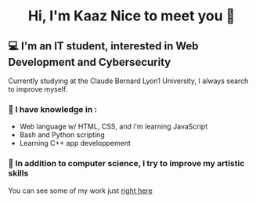 # <p align="center">Hi, I'm Kaaz Nice to meet you 👋</p>


## **:computer: I'm an IT student, interested in Web Development and Cybersecurity**

Currently studying at the Claude Bernard Lyon1 University, I always search to improve myself.
  
### :mag_right: I have knowledge in :
* Web language w/ HTML, CSS, and i'm learning JavaScript
* Bash and Python scripting
* Learning C++ app developpement

### :pencil: In addition to computer science, I try to improve my artistic skills
You can see some of my work just [right here](https://www.artstation.com/kaazdw)

<!--
[Textde du lien](http://tiny.cc/adressedulien)
💻 :computer:🔎 :mag_right:📫 :mailbox:📚 :books:🎮 :video_game:🚀 :rocket: -->
